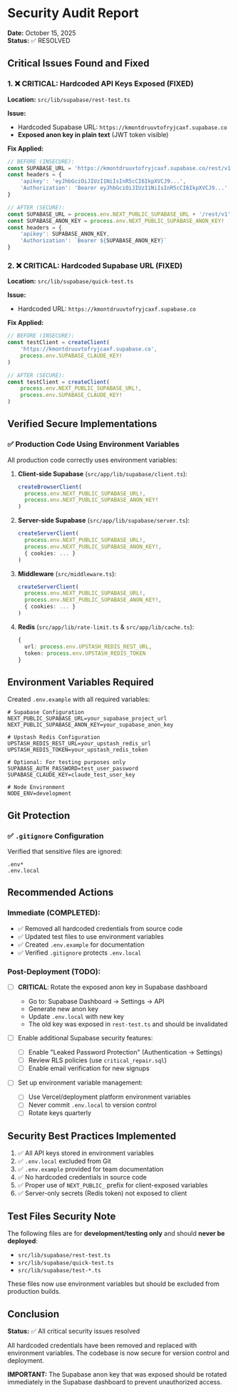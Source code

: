 # Security Audit Report
**Date:** October 15, 2025  
**Status:** ✅ RESOLVED

## Critical Issues Found and Fixed

### 1. ❌ CRITICAL: Hardcoded API Keys Exposed (FIXED)
**Location:** `src/lib/supabase/rest-test.ts`

**Issue:**
- Hardcoded Supabase URL: `https://kmontdruuvtofryjcaxf.supabase.co`
- **Exposed anon key in plain text** (JWT token visible)

**Fix Applied:**
```typescript
// BEFORE (INSECURE):
const SUPABASE_URL = 'https://kmontdruuvtofryjcaxf.supabase.co/rest/v1'
const headers = {
    'apikey': 'eyJhbGciOiJIUzI1NiIsInR5cCI6IkpXVCJ9...',
    'Authorization': 'Bearer eyJhbGciOiJIUzI1NiIsInR5cCI6IkpXVCJ9...'
}

// AFTER (SECURE):
const SUPABASE_URL = process.env.NEXT_PUBLIC_SUPABASE_URL + '/rest/v1'
const SUPABASE_ANON_KEY = process.env.NEXT_PUBLIC_SUPABASE_ANON_KEY!
const headers = {
    'apikey': SUPABASE_ANON_KEY,
    'Authorization': `Bearer ${SUPABASE_ANON_KEY}`
}
```

### 2. ❌ CRITICAL: Hardcoded Supabase URL (FIXED)
**Location:** `src/lib/supabase/quick-test.ts`

**Issue:**
- Hardcoded URL: `https://kmontdruuvtofryjcaxf.supabase.co`

**Fix Applied:**
```typescript
// BEFORE (INSECURE):
const testClient = createClient(
    'https://kmontdruuvtofryjcaxf.supabase.co',
    process.env.SUPABASE_CLAUDE_KEY!
)

// AFTER (SECURE):
const testClient = createClient(
    process.env.NEXT_PUBLIC_SUPABASE_URL!,
    process.env.SUPABASE_CLAUDE_KEY!
)
```

## Verified Secure Implementations

### ✅ Production Code Using Environment Variables

All production code correctly uses environment variables:

1. **Client-side Supabase** (`src/app/lib/supabase/client.ts`):
   ```typescript
   createBrowserClient(
     process.env.NEXT_PUBLIC_SUPABASE_URL!,
     process.env.NEXT_PUBLIC_SUPABASE_ANON_KEY!
   )
   ```

2. **Server-side Supabase** (`src/app/lib/supabase/server.ts`):
   ```typescript
   createServerClient(
     process.env.NEXT_PUBLIC_SUPABASE_URL!,
     process.env.NEXT_PUBLIC_SUPABASE_ANON_KEY!,
     { cookies: ... }
   )
   ```

3. **Middleware** (`src/middleware.ts`):
   ```typescript
   createServerClient(
     process.env.NEXT_PUBLIC_SUPABASE_URL!,
     process.env.NEXT_PUBLIC_SUPABASE_ANON_KEY!,
     { cookies: ... }
   )
   ```

4. **Redis** (`src/app/lib/rate-limit.ts` & `src/app/lib/cache.ts`):
   ```typescript
   {
     url: process.env.UPSTASH_REDIS_REST_URL,
     token: process.env.UPSTASH_REDIS_TOKEN
   }
   ```

## Environment Variables Required

Created `.env.example` with all required variables:

```env
# Supabase Configuration
NEXT_PUBLIC_SUPABASE_URL=your_supabase_project_url
NEXT_PUBLIC_SUPABASE_ANON_KEY=your_supabase_anon_key

# Upstash Redis Configuration
UPSTASH_REDIS_REST_URL=your_upstash_redis_url
UPSTASH_REDIS_TOKEN=your_upstash_redis_token

# Optional: For testing purposes only
SUPABASE_AUTH_PASSWORD=test_user_password
SUPABASE_CLAUDE_KEY=claude_test_user_key

# Node Environment
NODE_ENV=development
```

## Git Protection

### ✅ `.gitignore` Configuration
Verified that sensitive files are ignored:
```ignore
.env*
.env.local
```

## Recommended Actions

### Immediate (COMPLETED):
- ✅ Removed all hardcoded credentials from source code
- ✅ Updated test files to use environment variables
- ✅ Created `.env.example` for documentation
- ✅ Verified `.gitignore` protects `.env.local`

### Post-Deployment (TODO):
- [ ] **CRITICAL**: Rotate the exposed anon key in Supabase dashboard
  - Go to: Supabase Dashboard → Settings → API
  - Generate new anon key
  - Update `.env.local` with new key
  - The old key was exposed in `rest-test.ts` and should be invalidated

- [ ] Enable additional Supabase security features:
  - [ ] Enable "Leaked Password Protection" (Authentication → Settings)
  - [ ] Review RLS policies (use `critical_repair.sql`)
  - [ ] Enable email verification for new signups

- [ ] Set up environment variable management:
  - [ ] Use Vercel/deployment platform environment variables
  - [ ] Never commit `.env.local` to version control
  - [ ] Rotate keys quarterly

## Security Best Practices Implemented

1. ✅ All API keys stored in environment variables
2. ✅ `.env.local` excluded from Git
3. ✅ `.env.example` provided for team documentation
4. ✅ No hardcoded credentials in source code
5. ✅ Proper use of `NEXT_PUBLIC_` prefix for client-exposed variables
6. ✅ Server-only secrets (Redis token) not exposed to client

## Test Files Security Note

The following files are for **development/testing only** and should **never be deployed**:
- `src/lib/supabase/rest-test.ts`
- `src/lib/supabase/quick-test.ts`
- `src/lib/supabase/test-*.ts`

These files now use environment variables but should be excluded from production builds.

## Conclusion

**Status:** ✅ All critical security issues resolved

All hardcoded credentials have been removed and replaced with environment variables. The codebase is now secure for version control and deployment.

**IMPORTANT:** The Supabase anon key that was exposed should be rotated immediately in the Supabase dashboard to prevent unauthorized access.
